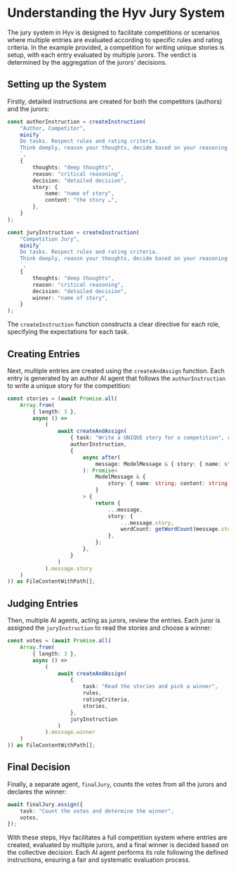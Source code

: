 # Understanding the Hyv Jury System

The jury system in Hyv is designed to facilitate competitions or scenarios where multiple entries
are evaluated according to specific rules and rating criteria. In the example provided, a
competition for writing unique stories is setup, with each entry evaluated by multiple jurors. The
verdict is determined by the aggregation of the jurors' decisions.

## Setting up the System

Firstly, detailed instructions are created for both the competitors (authors) and the jurors:

```typescript
const authorInstruction = createInstruction(
    "Author, Competitor",
    minify`
	Do tasks. Respect rules and rating criteria.
	Think deeply, reason your thoughts, decide based on your reasoning.
	`,
    {
        thoughts: "deep thoughts",
        reason: "critical reasoning",
        decision: "detailed decision",
        story: {
            name: "name of story",
            content: "the story …",
        },
    }
);

const juryInstruction = createInstruction(
    "Competition Jury",
    minify`
	Do tasks. Respect rules and rating criteria.
	Think deeply, reason your thoughts, decide based on your reasoning.
	`,
    {
        thoughts: "deep thoughts",
        reason: "critical reasoning",
        decision: "detailed decision",
        winner: "name of story",
    }
);
```

The `createInstruction` function constructs a clear directive for each role, specifying the
expectations for each task.

## Creating Entries

Next, multiple entries are created using the `createAndAssign` function. Each entry is generated by
an author AI agent that follows the `authorInstruction` to write a unique story for the competition:

```typescript
const stories = (await Promise.all(
    Array.from(
        { length: 3 },
        async () =>
            (
                await createAndAssign(
                    { task: "Write a UNIQUE story for a competition", rules, ratingCriteria },
                    authorInstruction,
                    {
                        async after(
                            message: ModelMessage & { story: { name: string; content: string } }
                        ): Promise<
                            ModelMessage & {
                                story: { name: string; content: string; wordCount: number };
                            }
                        > {
                            return {
                                ...message,
                                story: {
                                    ...message.story,
                                    wordCount: getWordCount(message.story.content),
                                },
                            };
                        },
                    }
                )
            ).message.story
    )
)) as FileContentWithPath[];
```

## Judging Entries

Then, multiple AI agents, acting as jurors, review the entries. Each juror is assigned the
`juryInstruction` to read the stories and choose a winner:

```typescript
const votes = (await Promise.all(
    Array.from(
        { length: 3 },
        async () =>
            (
                await createAndAssign(
                    {
                        task: "Read the stories and pick a winner",
                        rules,
                        ratingCriteria,
                        stories,
                    },
                    juryInstruction
                )
            ).message.winner
    )
)) as FileContentWithPath[];
```

## Final Decision

Finally, a separate agent, `finalJury`, counts the votes from all the jurors and declares the
winner:

```typescript
await finalJury.assign({
    task: "Count the votes and determine the winner",
    votes,
});
```

With these steps, Hyv facilitates a full competition system where entries are created, evaluated by
multiple jurors, and a final winner is decided based on the collective decision. Each AI agent
performs its role following the defined instructions, ensuring a fair and systematic evaluation
process.

